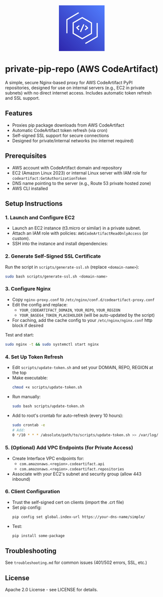 <p align="center">
  <img src="https://raw.githubusercontent.com/naveen1583/private_pypi_codeartifact/main/images/CodeArtifact.png" alt="AWS CodeArtifact Logo" width="150"/>
</p>

# private-pip-repo (AWS CodeArtifact)

A simple, secure Nginx-based proxy for AWS CodeArtifact PyPI repositories, designed for use on internal servers (e.g., EC2 in private subnets) with no direct internet access. Includes automatic token refresh and SSL support.

## Features

- Proxies pip package downloads from AWS CodeArtifact
- Automatic CodeArtifact token refresh (via cron)
- Self-signed SSL support for secure connections
- Designed for private/internal networks (no internet required)

## Prerequisites

- AWS account with CodeArtifact domain and repository
- EC2 (Amazon Linux 2023) or internal Linux server with IAM role for `codeartifact:GetAuthorizationToken`
- DNS name pointing to the server (e.g., Route 53 private hosted zone)
- AWS CLI installed

## Setup Instructions

### 1. Launch and Configure EC2

- Launch an EC2 instance (t3.micro or similar) in a private subnet.
- Attach an IAM role with policies: `AWSCodeArtifactReadOnlyAccess` (or custom).
- SSH into the instance and install dependencies:

### 2. Generate Self-Signed SSL Certificate

Run the script in `scripts/generate-ssl.sh` (replace `<domain-name>`):

```sh
sudo bash scripts/generate-ssl.sh <domain-name>
```

### 3. Configure Nginx

- Copy `nginx-proxy.conf` to `/etc/nginx/conf.d/codeartifact-proxy.conf`
- Edit the config and replace:
  - `YOUR_CODEARTIFACT_DOMAIN`, `YOUR_REPO`, `YOUR_REGION`
  - `YOUR_BASE64_TOKEN_PLACEHOLDER` (will be auto-updated by the script)
- For caching, add the cache config to your `/etc/nginx/nginx.conf` http block if desired

Test and start:

```sh
sudo nginx -t && sudo systemctl start nginx
```

### 4. Set Up Token Refresh

- Edit `scripts/update-token.sh` and set your DOMAIN, REPO, REGION at the top
- Make executable:
  ```sh
  chmod +x scripts/update-token.sh
  ```
- Run manually:
  ```sh
  sudo bash scripts/update-token.sh
  ```
- Add to root's crontab for auto-refresh (every 10 hours):
  ```sh
  sudo crontab -e
  # Add:
  0 */10 * * * /absolute/path/to/scripts/update-token.sh >> /var/log/token.log 2>&1
  ```

### 5. (Optional) Add VPC Endpoints (for Private Access)

- Create Interface VPC endpoints for:
  - `com.amazonaws.<region>.codeartifact.api`
  - `com.amazonaws.<region>.codeartifact.repositories`
- Associate with your EC2's subnet and security group (allow 443 inbound)

### 6. Client Configuration

- Trust the self-signed cert on clients (import the .crt file)
- Set pip config:
  ```sh
  pip config set global.index-url https://your-dns-name/simple/
  ```
- Test:
  ```sh
  pip install some-package
  ```

## Troubleshooting

See `troubleshooting.md` for common issues (401/502 errors, SSL, etc.)

## License

Apache 2.0 License - see LICENSE for details.
